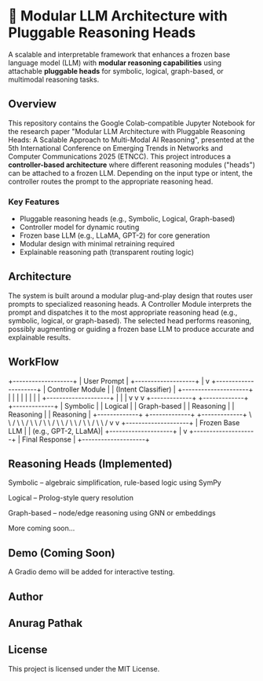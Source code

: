 # 🧠 Modular LLM Architecture with Pluggable Reasoning Heads

A scalable and interpretable framework that enhances a frozen base language model (LLM) with **modular reasoning capabilities** using attachable **pluggable heads** for symbolic, logical, graph-based, or multimodal reasoning tasks.

## Overview
This repository contains the Google Colab-compatible Jupyter Notebook for the research paper "Modular LLM Architecture with Pluggable Reasoning Heads: A Scalable Approach to Multi-Modal AI Reasoning", presented at the 5th International Conference on Emerging Trends in Networks and Computer Communications 2025 (ETNCC). This project introduces a **controller-based architecture** where different reasoning modules ("heads") can be attached to a frozen LLM. Depending on the input type or intent, the controller routes the prompt to the appropriate reasoning head.

### Key Features
- Pluggable reasoning heads (e.g., Symbolic, Logical, Graph-based)
- Controller model for dynamic routing
- Frozen base LLM (e.g., LLaMA, GPT-2) for core generation
- Modular design with minimal retraining required
- Explainable reasoning path (transparent routing logic)

## Architecture

The system is built around a modular plug-and-play design that routes user prompts to specialized reasoning heads. A Controller Module interprets the prompt and dispatches it to the most appropriate reasoning head (e.g., symbolic, logical, or graph-based). The selected head performs reasoning, possibly augmenting or guiding a frozen base LLM to produce accurate and explainable results.

## WorkFlow

+-------------------+
|    User Prompt    |
+-------------------+
          |
          v
+---------------------+
|   Controller Module |
| (Intent Classifier) |
+---------------------+
     |     |      |
     |     |      |
     |     |      +--------------------+
     |     |                           |
     v     v                           v
+-------------+  +-------------+  +-------------+
| Symbolic    |  | Logical     |  | Graph-based |
| Reasoning   |  | Reasoning   |  | Reasoning   |
+-------------+  +-------------+  +-------------+
     \             \               /
      \             \             /
       \             \           /
        \             \         /
         \             \       /
          \             \     /
           \             \   /
            \             \ /
             v             v
           +--------------------+
           |   Frozen Base LLM  |
           | (e.g., GPT-2, LLaMA)|
           +--------------------+
                     |
                     v
           +--------------------+
           |  Final Response    |
           +--------------------+


## Reasoning Heads (Implemented)
 Symbolic – algebraic simplification, rule-based logic using SymPy

 Logical – Prolog-style query resolution

 Graph-based – node/edge reasoning using GNN or embeddings

 More coming soon...

## Demo (Coming Soon)
A Gradio demo will be added for interactive testing.

## Author
## Anurag Pathak

## License
This project is licensed under the MIT License.

